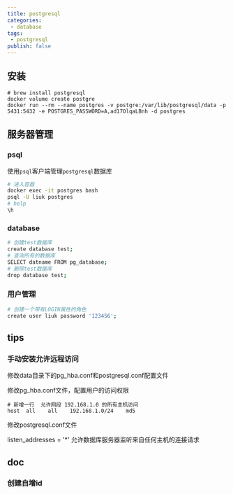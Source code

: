 ```yaml
---
title: postgresql
categories:
 - database
tags:
 - postgresql
publish: false
---
```


## 安装

``` shell
# brew install postgresql
docker volume create postgre
docker run --rm --name postgres -v postgre:/var/lib/postgresql/data -p 5431:5432 -e POSTGRES_PASSWORD=A,ad17OlqaLBnh -d postgres
```

## 服务器管理

### psql

使用`psql`客户端管理`postgresql`数据库

```sh
# 进入容器
docker exec -it postgres bash
psql -U liuk postgres
# help
\h
```

### database

```sh
# 创建test数据库
create database test;
# 查询所有的数据库
SELECT datname FROM pg_database;
# 删除test数据库
drop database test;
```

### 用户管理

```sh
# 创建一个带有LOGIN属性的角色
create user liuk password '123456';
```

## tips

### 手动安装允许远程访问

修改data目录下的pg_hba.conf和postgresql.conf配置文件

修改pg_hba.conf文件，配置用户的访问权限

```shell
# 新增一行  允许网段 192.168.1.0 的所有主机访问
host  all    all    192.168.1.0/24    md5
```

修改postgresql.conf文件

listen_addresses = '*' 允许数据库服务器监听来自任何主机的连接请求

## doc

### 创建自增id

